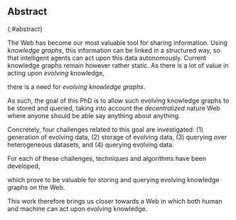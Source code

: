 ## Abstract
{:#abstract}

<!-- Context      -->
The Web has become our most valuable tool for sharing information.
Using *knowledge graphs*, this information can be linked in a structured way,
so that intelligent agents can act upon this data autonomously.
Current knowledge graphs remain however rather static.
As there is a lot of value in acting upon *evolving* knowledge,
<!-- Need         -->
there is a need for *evolving knowledge graphs*.
<!-- Task         -->
As such, the goal of this PhD is to allow such evolving knowledge graphs to be stored and queried,
taking into account the *decentralized* nature Web
where anyone should be able say anything about anything.
<!-- Object       -->
Concretely, four challenges related to this goal are investigated:
(1) generation of evolving data,
(2) storage of evolving data,
(3) querying over heterogeneous datasets,
and (4) querying evolving data.
<!-- Findings     -->
For each of these challenges, techniques and algorithms have been developed,
<!-- Conclusion   -->
which prove to be valuable for storing and querying evolving knowledge graphs on the Web.
<!-- Perspectives -->
This work therefore brings us closer towards a Web
in which both human and machine can act upon evolving knowledge.
